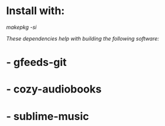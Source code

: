 # Install with:
_makepkg -si_

_These dependencies help with building the following software:_

# - gfeeds-git
# - cozy-audiobooks
# - sublime-music
